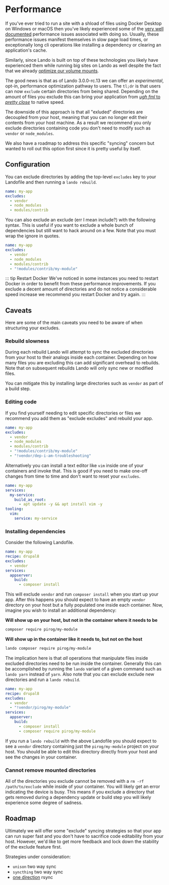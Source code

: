 # Performance

If you've ever tried to run a site with a shload of files using Docker Desktop on Windows or macOS then you've likely experienced some of the [very well documented](https://forums.docker.com/t/file-access-in-mounted-volumes-extremely-slow-cpu-bound/8076/89) performance issues associated with doing so. Usually, these performance issues manifest themselves in slow page load times, or exceptionally long cli operations like installing a dependency or clearing an application's cache.

Similarly, since Lando is built on top of these technologies you likely have experienced them while running big sites on Lando as well despite the fact that we already [optimize our volume mounts](https://docs.docker.com/docker-for-mac/osxfs-caching/).

The good news is that as of Lando 3.0.0-rc.13 we can offer an _experimental_, opt-in, performance optimization pathway to users. The `tl;dr` is that users can now `exclude` certain directories from being shared. Depending on the amount of files you exclude this can bring your application from [_ugh fml_ to _pretty close_](https://github.com/lando/lando/issues/1460#issuecomment-467126103) to native speed.

The downside of this approach is that all "exluded" directories are decoupled from your host, meaning that you can no longer edit their contents from your host machine. As a result we recommend you only exclude directories containing code you don't need to modify such as `vendor` or `node_modules`.

We also have a roadmap to address this specific "syncing" concern but wanted to roll out this option first since it is pretty useful by itself.

## Configuration

You can exclude directories by adding the top-level `excludes` key to your Landofile and then running a `lando rebuild`.

```yaml
name: my-app
excludes:
  - vendor
  - node_modules
  - modules/contrib
```

You can also exclude an exclude (err I mean include?) with the following syntax. This is useful if you want to exclude a whole bunch of dependencies but still want to hack around on a few. Note that you must wrap the ignore in quotes.

```yaml
name: my-app
excludes:
  - vendor
  - node_modules
  - modules/contrib
  - "!modules/contrib/my-module"
```

::: tip Restart Docker
We've noticed in some instances you need to restart Docker in order to benefit from these performance improvements. If you exclude a decent amount of directories and do not notice a considerable speed increase we recommend you restart Docker and try again.
:::

## Caveats

Here are some of the main caveats you need to be aware of when structuring your excludes.

### Rebuild slowness

During each rebuild Lando will attempt to sync the excluded directories from your host to their analogs inside each container. Depending on how many files you are excluding this can add significant overhead to rebuilds. Note that on subsequent rebuilds Lando will only sync new or modified files.

You can mitigate this by installing large directories such as `vendor` as part of a build step.

### Editing code

If you find yourself needing to edit specific directories or files we recommend you add them as "exclude excludes" and rebuild your app.

```yaml
name: my-app
excludes:
  - vendor
  - node_modules
  - modules/contrib
  - "!modules/contrib/my-module"
  - "!vendor/dep-i-am-troubleshooting"
```

Alternatively you can install a text editor like `vim` inside one of your containers and invoke that. This is good if you need to make one-off changes from time to time and don't want to reset your `excludes`.

```yaml
name: my-app
services:
  my-service:
    build_as_root:
      - apt update -y && apt install vim -y
tooling:
  vim:
    service: my-service
```

### Installing dependencies

Consider the following Landofile.

```yaml
name: my-app
recipe: drupal8
excludes:
  - vendor
services:
  appserver:
    build:
      - composer install
```

This will exclude `vendor` and run `composer install` when you start up your app. After this happens you should expect to have an empty `vendor` directory on your host but a fully populated one inside each container. Now, imagine you wish to install an additional dependency:

**Will show up on your host, but not in the container where it needs to be**

```bash
composer require pirog/my-module
```

**Will show up in the container like it needs to, but not on the host**

```bash
lando composer require pirog/my-module
```

The implication here is that *all* operations that manipulate files inside excluded directories need to be run inside the container. Generally this can be accomplished by running the `lando` variant of a given command such as `lando yarn` instead of `yarn`. Also note that you can exclude exclude new directories and run a `lando rebuild`.

```yaml
name: my-app
recipe: drupal8
excludes:
  - vendor
  - "!vendor/pirog/my-module"
services:
  appserver:
    build:
      - composer install
      - composer require pirog/my-module
```

If you run a `lando rebuild` with the above Landofile you should expect to see a `vendor` directory containing just the `pirog/my-module` project on your host. You should be able to edit this directory directly from your host and see the changes in your container.

### Cannot remove mounted directories

All of the directories you exclude cannot be removed with a `rm -rf /path/to/exclude` while inside of your container. You will likely get an error indicating the device is busy. This means if you exclude a directory that gets removed during a dependency update or build step you will likely experience some degree of sadness.

## Roadmap

Ultimately we will offer some "exclude" syncing strategies so that your app can run super fast and you don't have to sacrifice code editability from your host. However, we'd like to get more feedback and lock down the stability of the exclude feature first.

Strategies under consideration:

* `unison` two way sync
* `syncthing` two way sync
* [one direction](https://www.youtube.com/watch?v=CjPc8RVJ0Dc) rsync
